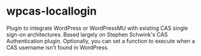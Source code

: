 wpcas-locallogin
================

Plugin to integrate WordPress or WordPressMU with existing CAS single sign-on architectures. Based largely on Stephen Schwink's CAS Authentication plugin. Optionally, you can set a function to execute when a CAS username isn't found in WordPress. 
